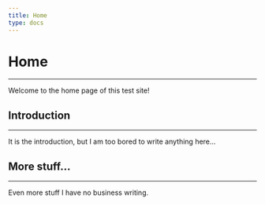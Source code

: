 ```yaml
---
title: Home
type: docs
---
```

# Home

---

Welcome to the home page of this test site!

## Introduction

---

It is the introduction, but I am too bored to write anything here...

## More stuff...

---

Even more stuff I have no business writing.